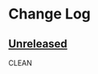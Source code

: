 # Change Log

## [Unreleased](https://github.com/alphasnow/utils/tree/HEAD/compare/v1.3.2...HEAD)

CLEAN

